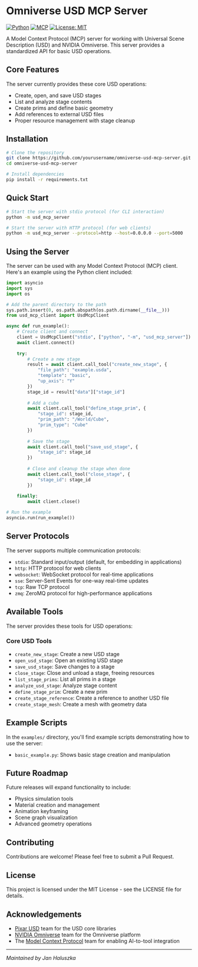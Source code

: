 # Omniverse USD MCP Server

[![Python](https://img.shields.io/badge/Python-3.7%2B-blue)](https://www.python.org/)
[![MCP](https://img.shields.io/badge/MCP-compatible-green)](https://docs.modelcontextprotocol.io/)
[![License: MIT](https://img.shields.io/badge/License-MIT-yellow.svg)](LICENSE)

A Model Context Protocol (MCP) server for working with Universal Scene Description (USD) and NVIDIA Omniverse. This server provides a standardized API for basic USD operations.

## Core Features

The server currently provides these core USD operations:

- Create, open, and save USD stages
- List and analyze stage contents
- Create prims and define basic geometry
- Add references to external USD files
- Proper resource management with stage cleanup

## Installation

```bash
# Clone the repository
git clone https://github.com/yourusername/omniverse-usd-mcp-server.git
cd omniverse-usd-mcp-server

# Install dependencies
pip install -r requirements.txt
```

## Quick Start

```bash
# Start the server with stdio protocol (for CLI interaction)
python -m usd_mcp_server

# Start the server with HTTP protocol (for web clients)
python -m usd_mcp_server --protocol=http --host=0.0.0.0 --port=5000
```

## Using the Server

The server can be used with any Model Context Protocol (MCP) client. Here's an example using the Python client included:

```python
import asyncio
import sys
import os

# Add the parent directory to the path
sys.path.insert(0, os.path.abspath(os.path.dirname(__file__)))
from usd_mcp_client import UsdMcpClient

async def run_example():
    # Create client and connect
    client = UsdMcpClient("stdio", ["python", "-m", "usd_mcp_server"])
    await client.connect()
    
    try:
        # Create a new stage
        result = await client.call_tool("create_new_stage", {
            "file_path": "example.usda",
            "template": "basic",
            "up_axis": "Y"
        })
        stage_id = result["data"]["stage_id"]
        
        # Add a cube
        await client.call_tool("define_stage_prim", {
            "stage_id": stage_id,
            "prim_path": "/World/Cube",
            "prim_type": "Cube"
        })
        
        # Save the stage
        await client.call_tool("save_usd_stage", {
            "stage_id": stage_id
        })
        
        # Close and cleanup the stage when done
        await client.call_tool("close_stage", {
            "stage_id": stage_id
        })
        
    finally:
        await client.close()

# Run the example
asyncio.run(run_example())
```

## Server Protocols

The server supports multiple communication protocols:

- `stdio`: Standard input/output (default, for embedding in applications)
- `http`: HTTP protocol for web clients
- `websocket`: WebSocket protocol for real-time applications
- `sse`: Server-Sent Events for one-way real-time updates
- `tcp`: Raw TCP protocol
- `zmq`: ZeroMQ protocol for high-performance applications

## Available Tools

The server provides these tools for USD operations:

### Core USD Tools

- `create_new_stage`: Create a new USD stage
- `open_usd_stage`: Open an existing USD stage
- `save_usd_stage`: Save changes to a stage
- `close_stage`: Close and unload a stage, freeing resources
- `list_stage_prims`: List all prims in a stage
- `analyze_usd_stage`: Analyze stage content
- `define_stage_prim`: Create a new prim
- `create_stage_reference`: Create a reference to another USD file
- `create_stage_mesh`: Create a mesh with geometry data

## Example Scripts

In the `examples/` directory, you'll find example scripts demonstrating how to use the server:

- `basic_example.py`: Shows basic stage creation and manipulation

## Future Roadmap

Future releases will expand functionality to include:

- Physics simulation tools
- Material creation and management
- Animation keyframing
- Scene graph visualization
- Advanced geometry operations

## Contributing

Contributions are welcome! Please feel free to submit a Pull Request.

## License

This project is licensed under the MIT License - see the LICENSE file for details.

## Acknowledgements

- [Pixar USD](https://openusd.org) team for the USD core libraries
- [NVIDIA Omniverse](https://developer.nvidia.com/omniverse) team for the Omniverse platform
- The [Model Context Protocol](https://modelcontextprotocol.io) team for enabling AI-to-tool integration

---

*Maintained by Jan Haluszka*
